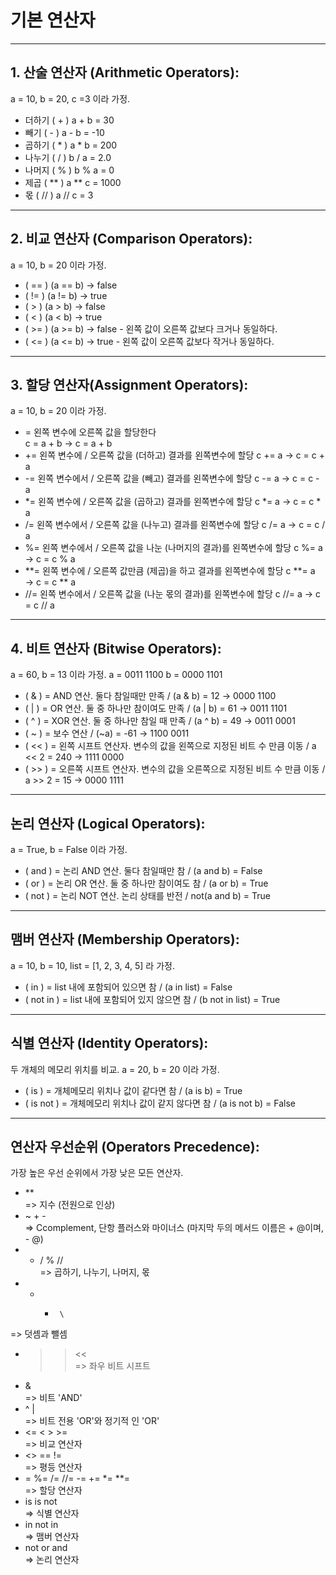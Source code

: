 # 기본 연산자 
--------------------------------------------------------

## 1. 산술 연산자 (Arithmetic Operators):
 a = 10, b = 20, c =3 이라 가정.

* 더하기  ( + )   a + b = 30 
* 빼기   ( - )   a - b = -10  
* 곱하기 ( * )   a * b = 200  
* 나누기 ( / )   b / a = 2.0  
* 나머지 ( % )   b % a = 0  
* 제곱  ( ** )   a ** c = 1000  
* 몫    ( // )   a // c = 3
--------------------------------------------------------

## 2. 비교 연산자 (Comparison Operators):
 a = 10, b = 20 이라 가정.
 
 *  ( == )   (a == b) → false
 *  ( != )   (a != b) →  true
 *  ( > )   (a > b) →  false
 *  ( < )   (a < b) →  true
 * ( >= )   (a >= b) →  false  - 왼쪽 값이 오른쪽 값보다 크거나 동일하다.
 * ( <= )   (a <= b) →  true   - 왼쪽 값이 오른쪽 값보다 작거나 동일하다.

--------------------------------------------------------

## 3. 할당 연산자(Assignment Operators):
 a = 10, b = 20 이라 가정.
 
 * =	왼쪽 변수에 오른쪽 값을 할당한다	
  c = a + b → c = a + b
 * +=	왼쪽 변수에 / 오른쪽 값을 (더하고) 결과를 왼쪽변수에 할당	c += a → c = c + a
 * -=	왼쪽 변수에서 / 오른쪽 값을 (빼고) 결과를 왼쪽변수에 할당	c -= a → c = c - a
 * *=	왼쪽 변수에 / 오른쪽 값을 (곱하고) 결과를 왼쪽변수에 할당	c *= a → c = c * a
 * /=	왼쪽 변수에서 / 오른쪽 값을 (나누고) 결과를 왼쪽변수에 할당	c /= a → c = c / a
 * %=	왼쪽 변수에서 / 오른쪽 값을 나눈 (나머지의 결과)를 왼쪽변수에 할당	c %= a → c = c % a
 * **=	왼쪽 변수에 / 오른쪽 값만큼 (제곱)을 하고 결과를 왼쪽변수에 할당	c **= a → c = c ** a
 * //=	왼쪽 변수에서 / 오른쪽 값을 (나눈 몫의 결과)를 왼쪽변수에 할당	c //= a → c = c // a

--------------------------------------------------------

## 4. 비트 연산자 (Bitwise Operators):
a = 60, b = 13 이라 가정.
a = 0011 1100
b = 0000 1101

* ( & )	= AND 연산. 둘다 참일때만 만족	 / (a & b) = 12 → 0000 1100
* ( | )	= OR 연산. 둘 중 하나만 참이여도 만족 /	(a | b) = 61 → 0011 1101
* ( ^ ) = XOR 연산. 둘 중 하나만 참일 때 만족 / (a ^ b) = 49 → 0011 0001
* ( ~ ) = 보수 연산 /	(~a) = -61 → 1100 0011
* ( << ) = 왼쪽 시프트 연산자. 변수의 값을 왼쪽으로 지정된 비트 수 만큼 이동 / a << 2 = 240 → 1111 0000
* ( >> ) = 오른쪽 시프트 연산자. 변수의 값을 오른쪽으로 지정된 비트 수 만큼 이동 / a >> 2 = 15 → 0000 1111

--------------------------------------------------------

## 논리 연산자 (Logical Operators):
a = True, b = False 이라 가정.

* ( and ) 
 =	논리 AND 연산. 둘다 참일때만 참	/ (a and b) = False
* ( or ) 
  = 논리 OR 연산. 둘 중 하나만 참이여도 참  / (a or b) = True
* ( not ) 
 = 논리 NOT 연산. 논리 상태를 반전  /  not(a and b) = True

--------------------------------------------------------

## 맴버 연산자 (Membership Operators):
a = 10, b = 10, list = [1, 2, 3, 4, 5] 라 가정.

*  ( in ) 
  = list 내에 포함되어 있으면 참  / (a in list) = False
*  ( not in ) 
  = 	list 내에 포함되어 있지 않으면 참  / (b not in list) = True

--------------------------------------------------------

## 식별 연산자 (Identity Operators):
두 개체의 메모리 위치를 비교.
a = 20, b = 20 이라 가정.

*  ( is ) 
   = 개체메모리 위치나 값이 같다면 참  / (a is b) = True
*  ( is not )
   = 개체메모리 위치나 값이 같지 않다면 참  / (a is not b) = False

--------------------------------------------------------

## 연산자 우선순위 (Operators Precedence):
가장 높은 우선 순위에서 가장 낮은 모든 연산자.

*  **   \
 =>	지수 (전원으로 인상)
*  ~  +  -  \
 => Ccomplement, 단항 플러스와 마이너스 (마지막 두의 메서드 이름은 + @이며, - @)
*  *  /  %  //  \
 => 	곱하기, 나누기, 나머지, 몫
*   +  -	  \
 => 덧셈과 뺄셈
*  >>  <<   \
  => 좌우 비트 시프트
*  &	  \
  => 비트 'AND' 
* ^ |   \
  => 비트 전용 'OR'와 정기적 인 'OR'
*  <=   <  >  >=  \
  => 비교 연산자
*  <>  ==  !=   \
  => 평등 연산자
*  =  %=  /=  //=  -=  +=  *=  **=   \
 => 할당 연산자
*  is  is not  \
 =>	식별 연산자
*  in  not in  \
 => 	맴버 연산자
*  not or and  \
 =>	논리 연산자
